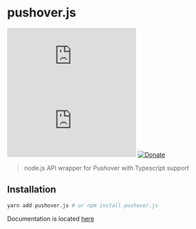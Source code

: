 # pushover.js

[![npm](https://img.shields.io/npm/v/pushover.js)](https://npmjs.com/package/pushover.js) [![GitHub](https://img.shields.io/github/license/stingalleman/pushover.js)](LICENSE.md) [![Donate](https://img.shields.io/badge/Donate-PayPal-green.svg)](https://www.paypal.com/cgi-bin/webscr?cmd=_s-xclick&hosted_button_id=9D298ENTTLRBJ&source=url)

> node.js API wrapper for Pushover with Typescript support

## Installation

```bash
yarn add pushover.js # or npm install pushover.js
```

Documentation is located [here](https://stingalleman.github.io/pushover.js/)
